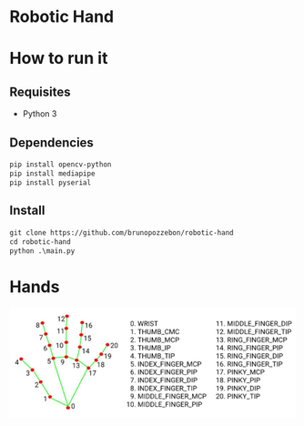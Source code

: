 # Robotic Hand

# How to run it

## Requisites
* Python 3

## Dependencies
```shell
pip install opencv-python
pip install mediapipe
pip install pyserial

```
## Install

```shell
git clone https://github.com/brunopozzebon/robotic-hand
cd robotic-hand
python .\main.py
```

# Hands
![alt text](readme-files/media-pipe-joints.JPG)
